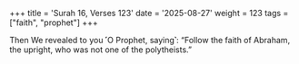 +++
title = 'Surah 16, Verses 123'
date = '2025-08-27'
weight = 123
tags = ["faith", "prophet"]
+++

Then We revealed to you ˹O Prophet, saying˺: “Follow the faith of Abraham, the upright, who was not one of the polytheists.”